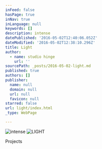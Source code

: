 ```yaml
---
inFeed: false
hasPage: true
inNav: true
inLanguage: null
keywords: []
description: intense
datePublished: '2016-05-02T12:40:06.052Z'
dateModified: '2016-05-02T12:38:10.296Z'
title: Light
author:
  - name: studio hinge
    url: ''
sourcePath: _posts/2016-05-02-light.md
published: true
authors: []
publisher:
  name: null
  domain: null
  url: null
  favicon: null
starred: false
url: light/index.html
_type: WebPage

---
```

![intense](https://the-grid-user-content.s3-us-west-2.amazonaws.com/98537691-4fb4-49da-852a-3f7c3b2c2e39.jpg)
![LIGHT](https://the-grid-user-content.s3-us-west-2.amazonaws.com/135ea164-e87a-432f-9de3-6e2be4c4e5cf.jpg)

Projects